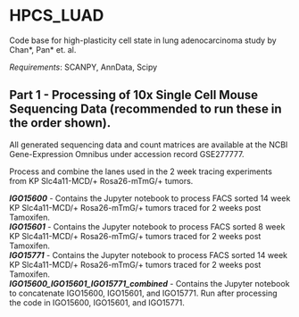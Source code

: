# HPCS_LUAD
Code base for high-plasticity cell state in lung adenocarcinoma study by Chan*, Pan* et. al. 

_Requirements_: SCANPY, AnnData, Scipy

## Part 1 - Processing of 10x Single Cell Mouse Sequencing Data (recommended to run these in the order shown).

All generated sequencing data and count matrices are available at the NCBI Gene-Expression Omnibus under accession record GSE277777.

Process and combine the lanes used in the 2 week tracing experiments from KP Slc4a11-MCD/+ Rosa26-mTmG/+ tumors.

**_IGO15600_** - Contains the Jupyter notebook to process FACS sorted 14 week KP Slc4a11-MCD/+ Rosa26-mTmG/+ tumors traced for 2 weeks post Tamoxifen.  
**_IGO15601_** - Contains the Jupyter notebook to process FACS sorted 8 week KP Slc4a11-MCD/+ Rosa26-mTmG/+ tumors traced for 2 weeks post Tamoxifen.  
**_IGO15771_** - Contains the Jupyter notebook to process FACS sorted 14 week KP Slc4a11-MCD/+ Rosa26-mTmG/+ tumors traced for 2 weeks post Tamoxifen.   
**_IGO15600\_IGO15601\_IGO15771\_combined_** - Contains the Jupyter notebook to concatenate IGO15600, IGO15601, and IGO15771. Run after processing the code in IGO15600, IGO15601, and IGO15771.  
